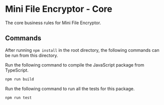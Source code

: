 # Mini File Encryptor - Core

The core business rules for Mini File Encryptor.

## Commands

After running `npm install` in the root directory, the following commands can be run from this directory.

Run the following command to compile the JavaScript package from TypeScript.

```bash
npm run build
```

Run the following command to run all the tests for this package.

```bash
npm run test
```
